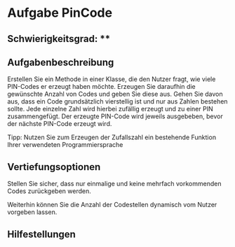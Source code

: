 # Aufgabe PinCode

## Schwierigkeitsgrad: **

## Aufgabenbeschreibung
Erstellen Sie ein Methode in einer Klasse, die den Nutzer fragt, wie viele PIN-Codes er erzeugt haben möchte. Erzeugen Sie daraufhin die gewünschte Anzahl von Codes und geben Sie diese aus. Gehen Sie davon aus, dass ein Code grundsätzlich vierstellig ist und nur aus Zahlen bestehen sollte. Jede einzelne Zahl wird hierbei zufällig erzeugt und zu einer PIN zusammengefügt. Der erzeugte PIN-Code wird jeweils ausgebeben, bevor der nächste PIN-Code erzeugt wird.

Tipp: Nutzen Sie zum Erzeugen der Zufallszahl ein bestehende Funktion Ihrer verwendeten Programmiersprache

## Vertiefungsoptionen
Stellen Sie sicher, dass nur einmalige und keine mehrfach vorkommenden Codes zurückgeben werden. 

Weiterhin können Sie die Anzahl der Codestellen dynamisch vom Nutzer vorgeben lassen. 

## Hilfestellungen
